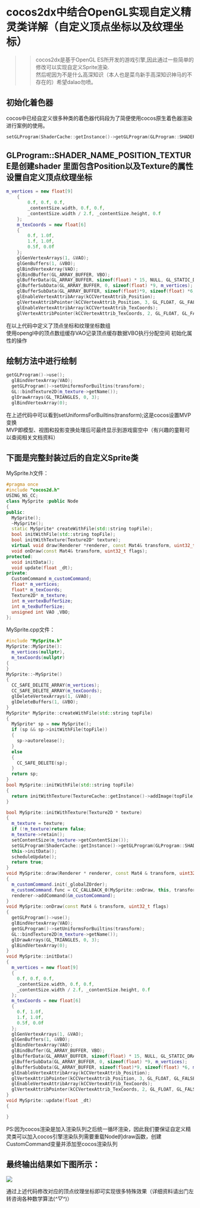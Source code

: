 cocos2dx中结合OpenGL实现自定义精灵类详解（自定义顶点坐标以及纹理坐标）
============================================================
>>cocos2dx是基于OpenGL ES所开发的游戏引擎,因此通过一些简单的修改可以实现自定义Sprite渲染.<br>然后呢因为不是什么高深知识（本人也是菜鸟新手高深知识神马的不存在的）希望dalao勿喷。<br>

初始化着色器
---------
cocos中已经自定义很多种类的着色器代码段为了简便使用cocos原生着色器渲染进行案例的使用。<br>
```c++
setGLProgram(ShaderCache::getInstance()->getGLProgram(GLProgram::SHADER_NAME_POSITION_TEXTURE));
```
GLProgram::SHADER_NAME_POSITION_TEXTURE是创建shader 里面包含Position以及Texture的属性<br>
设置自定义顶点纹理坐标
-----------
```c++
m_vertices = new float[9] 
	{
		0.f, 0.f, 0.f,
		_contentSize.width, 0.f, 0.f, 
		_contentSize.width / 2.f, _contentSize.height, 0.f
	};
	m_texCoords = new float[6]
	{
		0.f, 1.0f,
		1.f, 1.0f,
		0.5f, 0.0f
	};
	glGenVertexArrays(1, &VAO);
	glGenBuffers(1, &VBO);
	glBindVertexArray(VAO);
	glBindBuffer(GL_ARRAY_BUFFER, VBO);
	glBufferData(GL_ARRAY_BUFFER, sizeof(float) * 15, NULL, GL_STATIC_DRAW);
	glBufferSubData(GL_ARRAY_BUFFER, 0, sizeof(float) *9, m_vertices);
	glBufferSubData(GL_ARRAY_BUFFER, sizeof(float)*9, sizeof(float) *6, m_texCoords);
	glEnableVertexAttribArray(kCCVertexAttrib_Position);
	glVertexAttribPointer(kCCVertexAttrib_Position, 3, GL_FLOAT, GL_FALSE, sizeof(float) * 3, 0);
	glEnableVertexAttribArray(kCCVertexAttrib_TexCoords);
	glVertexAttribPointer(kCCVertexAttrib_TexCoords, 2, GL_FLOAT, GL_FALSE, sizeof(float) * 2, (void*)(sizeof(float) *9));
  ```
  在以上代码中定义了顶点坐标和纹理坐标数组<br>
  使用opengl中的顶点数组缓存VAO记录顶点缓存数据VBO执行分配空间 初始化属性的操作<br>
  
  绘制方法中进行绘制
  -------
  ```c++
  getGLProgram()->use();
	glBindVertexArray(VAO);
	getGLProgram()->setUniformsForBuiltins(transform);
	GL::bindTexture2D(m_texture->getName());
	glDrawArrays(GL_TRIANGLES, 0, 3);
	glBindVertexArray(0);
  ```
  在上述代码中可以看到setUniformsForBuiltins(transform);这是cocos设置MVP变换<br>
  MVP即模型、视图和投影变换处理后可最终显示到游戏窗空中（有兴趣的童鞋可以查阅相关文档资料）<br>
  
  下面是完整封装过后的自定义Sprite类
  -----------------------------
  MySprite.h文件：<br>
  ```c++
  #pragma once
  #include "cocos2d.h"
  USING_NS_CC;
  class MySprite :public Node
  {
  public:
    MySprite();
    ~MySprite();
    static MySprite* createWithFile(std::string topFile);
    bool initWithFile(std::string topFile);
    bool initWithTexture(Texture2D* texture);
    virtual void draw(Renderer *renderer, const Mat4& transform, uint32_t flags) override;
    void onDraw(const Mat4& transform, uint32_t flags);
  protected:
    void initData();
    void update(float _dt);
  private:
    CustomCommand m_customCommand;
    float* m_vertices;
    float* m_texCoords;
    Texture2D* m_texture;
    int m_vertexBufferSize;
    int m_texBufferSize;
    unsigned int VAO ,VBO;
  };
  ```
  
  
  MySprite.cpp文件：<br>
  ```c++
  #include "MySprite.h"
  MySprite::MySprite():
    m_vertices(nullptr),
    m_texCoords(nullptr)
  {
  }
  MySprite::~MySprite()
  {
    CC_SAFE_DELETE_ARRAY(m_vertices);
    CC_SAFE_DELETE_ARRAY(m_texCoords);
    glDeleteVertexArrays(1, &VAO);
    glDeleteBuffers(1, &VBO);
  }
  MySprite* MySprite::createWithFile(std::string topFile)
  {
    MySprite* sp = new MySprite();
    if (sp && sp->initWithFile(topFile))
    {
      sp->autorelease();
    }
    else
    {
      CC_SAFE_DELETE(sp);
    }
    return sp;
  }
  bool MySprite::initWithFile(std::string topFile)
  {
    return initWithTexture(TextureCache::getInstance()->addImage(topFile));
  }

  bool MySprite::initWithTexture(Texture2D * texture)
  {
    m_texture = texture;
    if (!m_texture)return false;
    m_texture->retain();
    setContentSize(m_texture->getContentSize());
    setGLProgram(ShaderCache::getInstance()->getGLProgram(GLProgram::SHADER_NAME_POSITION_TEXTURE));
    this->initData();
    scheduleUpdate();
    return true;
  }
  void MySprite::draw(Renderer * renderer, const Mat4 & transform, uint32_t flags)
  {
    m_customCommand.init(_globalZOrder);
    m_customCommand.func = CC_CALLBACK_0(MySprite::onDraw, this, transform, flags);
    renderer->addCommand(&m_customCommand);
  }
  void MySprite::onDraw(const Mat4 & transform, uint32_t flags)
  {
    getGLProgram()->use();
    glBindVertexArray(VAO);
    getGLProgram()->setUniformsForBuiltins(transform);
    GL::bindTexture2D(m_texture->getName());
    glDrawArrays(GL_TRIANGLES, 0, 3);
    glBindVertexArray(0);
  }
  void MySprite::initData()
  {
    m_vertices = new float[9] 
    {
      0.f, 0.f, 0.f,
      _contentSize.width, 0.f, 0.f, 
      _contentSize.width / 2.f, _contentSize.height, 0.f
    };
    m_texCoords = new float[6]
    {
      0.f, 1.0f,
      1.f, 1.0f,
      0.5f, 0.0f
    };
    glGenVertexArrays(1, &VAO);
    glGenBuffers(1, &VBO);
    glBindVertexArray(VAO);
    glBindBuffer(GL_ARRAY_BUFFER, VBO);
    glBufferData(GL_ARRAY_BUFFER, sizeof(float) * 15, NULL, GL_STATIC_DRAW);
    glBufferSubData(GL_ARRAY_BUFFER, 0, sizeof(float) *9, m_vertices);
    glBufferSubData(GL_ARRAY_BUFFER, sizeof(float)*9, sizeof(float) *6, m_texCoords);
    glEnableVertexAttribArray(kCCVertexAttrib_Position);
    glVertexAttribPointer(kCCVertexAttrib_Position, 3, GL_FLOAT, GL_FALSE, sizeof(float) * 3, 0);
    glEnableVertexAttribArray(kCCVertexAttrib_TexCoords);
    glVertexAttribPointer(kCCVertexAttrib_TexCoords, 2, GL_FLOAT, GL_FALSE, sizeof(float) * 2, (void*)(sizeof(float) *9));
  }
  void MySprite::update(float _dt)
  {

  }
  ```
  
  PS:因为cocos渲染是加入渲染队列之后统一循环渲染，因此我们要保证自定义精灵类可以加入cocos引擎渲染队列需要重载Node的draw函数，创建CustomCommand变量并添加至cocos渲染队列<br>
  
  最终输出结果如下图所示：
  -----------
  ![](https://github.com/bunny1721/LearnNote/blob/master/Cocos2d-XNote/res/image0.png)<br>
  
  通过上述代码修改对应的顶点纹理坐标即可实现很多特殊效果（详细资料请出门左转咨询各种数学算法(*^▽^*)）
  
  
  
